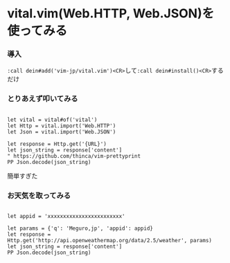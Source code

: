 # vital.vim(Web.HTTP, Web.JSON)を使ってみる


### 導入

``:call dein#add('vim-jp/vital.vim')<CR>``して``:call dein#install()<CR>``するだけ  

### とりあえず叩いてみる

```vimscript

let vital = vital#of('vital')
let Http = vital.import('Web.HTTP')
let Json = vital.import('Web.JSON')

let response = Http.get('{URL}')
let json_string = response['content']
" https://github.com/thinca/vim-prettyprint
PP Json.decode(json_string)

```

簡単すぎた


### お天気を取ってみる

```vimscript

let appid = 'xxxxxxxxxxxxxxxxxxxxxxxx'

let params = {'q': 'Meguro,jp', 'appid': appid}
let response = Http.get('http://api.openweathermap.org/data/2.5/weather', params)
let json_string = response['content']
PP Json.decode(json_string)

```
